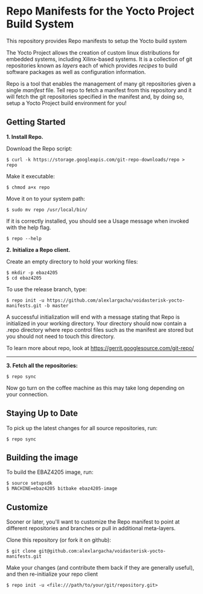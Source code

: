 Repo Manifests for the Yocto Project Build System
=============================================
This repository provides Repo manifests to setup the Yocto build system

The Yocto Project allows the creation of custom linux distributions for
embedded systems, including Xilinx-based systems.  It is a collection of git
repositories known as *layers* each of which provides *recipes* to build
software packages as well as configuration information.

Repo is a tool that enables the management of many git repositories given a
single *manifest* file.  Tell repo to fetch a manifest from this repository and
it will fetch the git repositories specified in the manifest and, by doing so,
setup a Yocto Project build environment for you!

Getting Started
---------------
**1.  Install Repo.**

Download the Repo script:

    $ curl -k https://storage.googleapis.com/git-repo-downloads/repo > repo

Make it executable:

    $ chmod a+x repo

Move it on to your system path:

    $ sudo mv repo /usr/local/bin/

If it is correctly installed, you should see a Usage message when invoked
with the help flag.

    $ repo --help

**2.  Initialize a Repo client.**

Create an empty directory to hold your working files:

    $ mkdir -p ebaz4205
    $ cd ebaz4205

To use the release branch, type:

    $ repo init -u https://github.com/alexlargacha/voidasterisk-yocto-manifests.git -b master

A successful initialization will end with a message stating that Repo is
initialized in your working directory. Your directory should now contain a
.repo directory where repo control files such as the manifest are stored but
you should not need to touch this directory.

To learn more about repo, look at https://gerrit.googlesource.com/git-repo/
***

**3.  Fetch all the repositories:**

    $ repo sync

Now go turn on the coffee machine as this may take long depending on your
connection.

Staying Up to Date
------------------
To pick up the latest changes for all source repositories, run:

    $ repo sync

Building the image
------------------
To build the EBAZ4205 image, run:

    $ source setupsdk
    $ MACHINE=ebaz4205 bitbake ebaz4205-image

Customize
---------
Sooner or later, you'll want to customize the Repo manifest to point at
different repositories and branches or pull in additional meta-layers.

Clone this repository (or fork it on github):

    $ git clone git@github.com:alexlargacha/voidasterisk-yocto-manifests.git

Make your changes (and contribute them back if they are generally useful), and
then re-initialize your repo client

    $ repo init -u <file:///path/to/your/git/repository.git>
